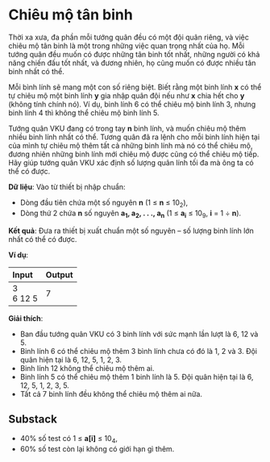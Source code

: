 # Chiêu mộ tân binh

Thời xa xưa, đa phần mỗi tướng quân đều có một đội quân riêng, và việc chiêu mộ tân binh là một trong những việc quan trọng nhất của họ. Mỗi tướng quân đều muốn có được những tân binh tốt nhất, những người có khả năng chiến đấu tốt nhất, và đương nhiên, họ cũng muốn có được nhiều tân binh nhất có thể.

Mỗi bình lính sẽ mang một con số riêng biệt. Biết rằng một binh lính **x** có thể tự chiêu mộ một binh lính **y** gia nhập quân đội nếu như **x** chia hết cho **y** (không tính chính nó). Ví dụ, binh lính 6 có thể chiêu mộ binh lính 3, nhưng binh lính 4 thì không thể chiêu mộ binh lính 5.

Tướng quân VKU đang có trong tay **n** binh lính, và muốn chiêu mộ thêm nhiều binh lính nhất có thể. Tương quân đã ra lệnh cho mỗi binh lính hiện tại của mình tự chiêu mộ thêm tất cả những binh lính mà nó có thể chiêu mộ, đương nhiên những binh lính mới chiêu mộ được cũng có thể chiêu mộ tiếp. Hãy giúp tướng quân VKU xác định số lượng quân lính tối đa mà ông ta có thể có được.

**Dữ liệu**: Vào từ thiết bị nhập chuẩn:

- Dòng đầu tiên chứa một số nguyên **n** (1 ≤ **n** ≤ 10<sub>2</sub>),
- Dòng thứ 2 chứa **n** số nguyên **a<sub>1</sub>, a<sub>2</sub>, . . ., a<sub>n</sub>** (1 ≤ **a<sub>i</sub>** ≤ 10<sub>9</sub>, **i** = 1 ÷ **n**).

**Kết quả**: Đưa ra thiết bị xuất chuẩn một số nguyên – số lượng binh lính lớn nhất có thể có được.

**Ví dụ**:

| Input | Output |
|:-------|:--------|
| 3 <br> 6 12 5 | 7 |

**Giải thích**:

- Ban đầu tướng quân VKU có 3 binh lính với sức mạnh lần lượt là 6, 12 và 5.
- Binh lính 6 có thể chiêu mộ thêm 3 bình lính chưa có đó là 1, 2 và 3. Đội quân hiện tại là 6, 12, 5, 1, 2, 3.
- Binh lính 12 không thể chiêu mộ thêm ai.
- Binh lính 5 có thể chiêu mộ thêm 1 binh lính là 5. Đội quân hiện tại là 6, 12, 5, 1, 2, 3, 5.
- Tất cả 7 binh lính đều không thể chiêu mộ thêm ai nữa.

## Substack

- 40% số test có 1 ≤ **a[i]** ≤ 10<sub>4</sub>,
- 60% số test còn lại không có giới hạn gì thêm.